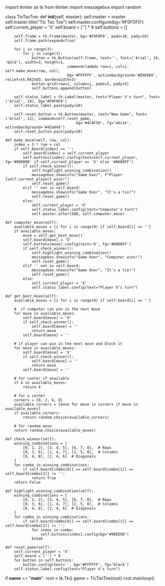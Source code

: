 import tkinter as tk
from tkinter import messagebox
import random

class TicTacToe:
    def __init__(self, master):
        self.master = master
        self.master.title("Tic Tac Toe")
        self.master.configure(bg='#F0F0F0')
        self.current_player = 'X'
        self.board = [''] * 9
        self.buttons = []

        self.frame = tk.Frame(master, bg='#F0F0F0', padx=10, pady=10)
        self.frame.pack(expand=True)

        for i in range(3):
            for j in range(3):
                button = tk.Button(self.frame, text='', font=('Arial', 24, 'bold'), width=3, height=1,
                                command=lambda row=i, col=j: self.make_move(row, col),
                                bg='#FFFFFF', activebackground='#E0E0E0', relief=tk.RAISED, borderwidth=3)
                button.grid(row=i, column=j, padx=5, pady=5)
                self.buttons.append(button)

        self.status_label = tk.Label(master, text="Player X's turn", font=('Arial', 14), bg='#F0F0F0')
        self.status_label.pack(pady=10)

        self.reset_button = tk.Button(master, text="New Game", font=('Arial', 12), command=self.reset_game,
                                    bg='#4CAF50', fg='white', activebackground='#45a049')
        self.reset_button.pack(pady=10)

    def make_move(self, row, col):
        index = 3 * row + col
        if self.board[index] == '':
            self.board[index] = self.current_player
            self.buttons[index].config(text=self.current_player, fg='#000000' if self.current_player == 'X' else '#0000FF')
            if self.check_winner():
                self.highlight_winning_combination()
                messagebox.showinfo("Game Over", f"Player {self.current_player} wins!")
                self.reset_game()
            elif '' not in self.board:
                messagebox.showinfo("Game Over", "It's a tie!")
                self.reset_game()
            else:
                self.current_player = 'O'
                self.status_label.config(text="Computer's turn")
                self.master.after(500, self.computer_move)

    def computer_move(self):
        available_moves = [i for i in range(9) if self.board[i] == '']
        if available_moves:
            move = self.get_best_move()
            self.board[move] = 'O'
            self.buttons[move].config(text='O', fg='#0000FF')
            if self.check_winner():
                self.highlight_winning_combination()
                messagebox.showinfo("Game Over", "Computer wins!")
                self.reset_game()
            elif '' not in self.board:
                messagebox.showinfo("Game Over", "It's a tie!")
                self.reset_game()
            else:
                self.current_player = 'X'
                self.status_label.config(text="Player X's turn")

    def get_best_move(self):
        available_moves = [i for i in range(9) if self.board[i] == '']
        
        #  if computer can win in the next move
        for move in available_moves:
            self.board[move] = 'O'
            if self.check_winner():
                self.board[move] = ''
                return move
            self.board[move] = ''
        
        # if player can win in the next move and block it
        for move in available_moves:
            self.board[move] = 'X'
            if self.check_winner():
                self.board[move] = ''
                return move
            self.board[move] = ''
        
        # for center if available
        if 4 in available_moves:
            return 4
        
        # for a corner
        corners = [0, 2, 6, 8]
        available_corners = [move for move in corners if move in available_moves]
        if available_corners:
            return random.choice(available_corners)
        
        # for random move
        return random.choice(available_moves)

    def check_winner(self):
        winning_combinations = [
            [0, 1, 2], [3, 4, 5], [6, 7, 8],  # Rows
            [0, 3, 6], [1, 4, 7], [2, 5, 8],  # Columns
            [0, 4, 8], [2, 4, 6]  # Diagonals
        ]
        for combo in winning_combinations:
            if self.board[combo[0]] == self.board[combo[1]] == self.board[combo[2]] != '':
                return True
        return False

    def highlight_winning_combination(self):
        winning_combinations = [
            [0, 1, 2], [3, 4, 5], [6, 7, 8],  # Rows
            [0, 3, 6], [1, 4, 7], [2, 5, 8],  # Columns
            [0, 4, 8], [2, 4, 6]  # Diagonals
        ]
        for combo in winning_combinations:
            if self.board[combo[0]] == self.board[combo[1]] == self.board[combo[2]] != '':
                for index in combo:
                    self.buttons[index].config(bg='#90EE90')
                break

    def reset_game(self):
        self.current_player = 'X'
        self.board = [''] * 9
        for button in self.buttons:
            button.config(text='', bg='#FFFFFF', fg='black')
        self.status_label.config(text="Player X's turn")

if __name__ == "__main__":
    root = tk.Tk()
    game = TicTacToe(root)
    root.mainloop()
